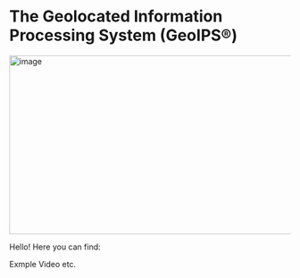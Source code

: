 # The Geolocated Information Processing System (GeoIPS®) 

<img width="2432" height="320" alt="image" src="https://github.com/user-attachments/assets/61af7103-4d16-42e9-8444-cc0780e14440" />



Hello! Here you can find:

Exmple Video etc.
